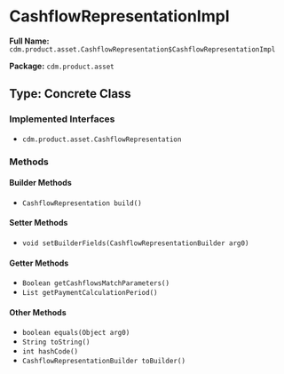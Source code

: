 # CashflowRepresentationImpl

**Full Name:** `cdm.product.asset.CashflowRepresentation$CashflowRepresentationImpl`

**Package:** `cdm.product.asset`

## Type: Concrete Class

### Implemented Interfaces

- `cdm.product.asset.CashflowRepresentation`

### Methods

#### Builder Methods

- `CashflowRepresentation build()`

#### Setter Methods

- `void setBuilderFields(CashflowRepresentationBuilder arg0)`

#### Getter Methods

- `Boolean getCashflowsMatchParameters()`
- `List getPaymentCalculationPeriod()`

#### Other Methods

- `boolean equals(Object arg0)`
- `String toString()`
- `int hashCode()`
- `CashflowRepresentationBuilder toBuilder()`

